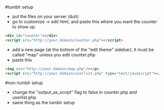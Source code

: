#tumblr setup

- put the files on your server (duh)
- go to customize -> edit html, and paste this where you want the counter to show up:
```html
<div id="counter"></div>
<script src="http://your.domain/counter.php"></script>
```
- add a new page (at the bottom of the "edit theme" sidebar), it must be called "map" unless you edit counter.php
- paste this 
```html
<img src="http://your.domain/map.php"/></p>
<script src="http://your.domain/userlist.php" type="text/javascript"></script>
```

#non-tumblr setup
- change the "output_as_script" flag to false in counter.php and userlist.php
- same thing as the tumblr setup
